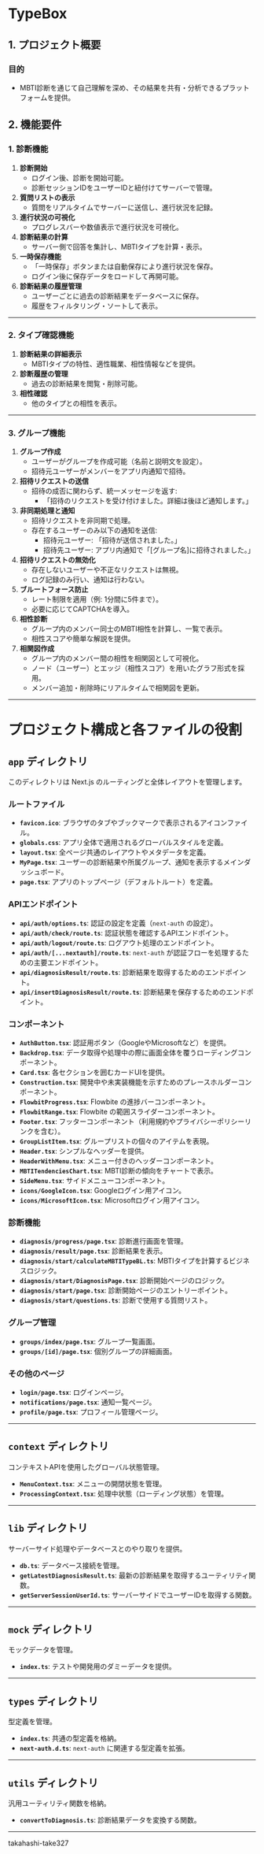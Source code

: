 # **TypeBox**

## **1. プロジェクト概要**

### **目的**

- MBTI診断を通じて自己理解を深め、その結果を共有・分析できるプラットフォームを提供。

## **2. 機能要件**

### **1. 診断機能**

1. **診断開始**
   - ログイン後、診断を開始可能。
   - 診断セッションIDをユーザーIDと紐付けてサーバーで管理。
2. **質問リストの表示**
   - 質問をリアルタイムでサーバーに送信し、進行状況を記録。
3. **進行状況の可視化**
   - プログレスバーや数値表示で進行状況を可視化。
4. **診断結果の計算**
   - サーバー側で回答を集計し、MBTIタイプを計算・表示。
5. **一時保存機能**
   - 「一時保存」ボタンまたは自動保存により進行状況を保存。
   - ログイン後に保存データをロードして再開可能。
6. **診断結果の履歴管理**
   - ユーザーごとに過去の診断結果をデータベースに保存。
   - 履歴をフィルタリング・ソートして表示。

---

### **2. タイプ確認機能**

1. **診断結果の詳細表示**
   - MBTIタイプの特性、適性職業、相性情報などを提供。
2. **診断履歴の管理**
   - 過去の診断結果を閲覧・削除可能。
3. **相性確認**
   - 他のタイプとの相性を表示。

---

### **3. グループ機能**

1. **グループ作成**
   - ユーザーがグループを作成可能（名前と説明文を設定）。
   - 招待元ユーザーがメンバーをアプリ内通知で招待。
2. **招待リクエストの送信**
   - 招待の成否に関わらず、統一メッセージを返す:
     - 「招待のリクエストを受け付けました。詳細は後ほど通知します。」
3. **非同期処理と通知**
   - 招待リクエストを非同期で処理。
   - 存在するユーザーのみ以下の通知を送信:
     - 招待元ユーザー: 「招待が送信されました。」
     - 招待先ユーザー: アプリ内通知で「[グループ名]に招待されました。」
4. **招待リクエストの無効化**
   - 存在しないユーザーや不正なリクエストは無視。
   - ログ記録のみ行い、通知は行わない。
5. **ブルートフォース防止**
   - レート制限を適用（例: 1分間に5件まで）。
   - 必要に応じてCAPTCHAを導入。
6. **相性診断**
   - グループ内のメンバー同士のMBTI相性を計算し、一覧で表示。
   - 相性スコアや簡単な解説を提供。
7. **相関図作成**
   - グループ内のメンバー間の相性を相関図として可視化。
   - ノード（ユーザー）とエッジ（相性スコア）を用いたグラフ形式を採用。
   - メンバー追加・削除時にリアルタイムで相関図を更新。

---

# プロジェクト構成と各ファイルの役割

## **`app` ディレクトリ**

このディレクトリは Next.js のルーティングと全体レイアウトを管理します。

### ルートファイル

- **`favicon.ico`**: ブラウザのタブやブックマークで表示されるアイコンファイル。
- **`globals.css`**: アプリ全体で適用されるグローバルスタイルを定義。
- **`layout.tsx`**: 全ページ共通のレイアウトやメタデータを定義。
- **`MyPage.tsx`**: ユーザーの診断結果や所属グループ、通知を表示するメインダッシュボード。
- **`page.tsx`**: アプリのトップページ（デフォルトルート）を定義。

### APIエンドポイント

- **`api/auth/options.ts`**: 認証の設定を定義（`next-auth` の設定）。
- **`api/auth/check/route.ts`**: 認証状態を確認するAPIエンドポイント。
- **`api/auth/logout/route.ts`**: ログアウト処理のエンドポイント。
- **`api/auth/[...nextauth]/route.ts`**: `next-auth` が認証フローを処理するための主要エンドポイント。
- **`api/diagnosisResult/route.ts`**: 診断結果を取得するためのエンドポイント。
- **`api/insertDiagnosisResult/route.ts`**: 診断結果を保存するためのエンドポイント。

### コンポーネント

- **`AuthButton.tsx`**: 認証用ボタン（GoogleやMicrosoftなど）を提供。
- **`Backdrop.tsx`**: データ取得や処理中の際に画面全体を覆うローディングコンポーネント。
- **`Card.tsx`**: 各セクションを囲むカードUIを提供。
- **`Construction.tsx`**: 開発中や未実装機能を示すためのプレースホルダーコンポーネント。
- **`FlowbitProgress.tsx`**: Flowbite の進捗バーコンポーネント。
- **`FlowbitRange.tsx`**: Flowbite の範囲スライダーコンポーネント。
- **`Footer.tsx`**: フッターコンポーネント（利用規約やプライバシーポリシーリンクを含む）。
- **`GroupListItem.tsx`**: グループリストの個々のアイテムを表現。
- **`Header.tsx`**: シンプルなヘッダーを提供。
- **`HeaderWithMenu.tsx`**: メニュー付きのヘッダーコンポーネント。
- **`MBTITendenciesChart.tsx`**: MBTI診断の傾向をチャートで表示。
- **`SideMenu.tsx`**: サイドメニューコンポーネント。
- **`icons/GoogleIcon.tsx`**: Googleログイン用アイコン。
- **`icons/MicrosoftIcon.tsx`**: Microsoftログイン用アイコン。

### 診断機能

- **`diagnosis/progress/page.tsx`**: 診断進行画面を管理。
- **`diagnosis/result/page.tsx`**: 診断結果を表示。
- **`diagnosis/start/calculateMBTITypeBL.ts`**: MBTIタイプを計算するビジネスロジック。
- **`diagnosis/start/DiagnosisPage.tsx`**: 診断開始ページのロジック。
- **`diagnosis/start/page.tsx`**: 診断開始ページのエントリーポイント。
- **`diagnosis/start/questions.ts`**: 診断で使用する質問リスト。

### グループ管理

- **`groups/index/page.tsx`**: グループ一覧画面。
- **`groups/[id]/page.tsx`**: 個別グループの詳細画面。

### その他のページ

- **`login/page.tsx`**: ログインページ。
- **`notifications/page.tsx`**: 通知一覧ページ。
- **`profile/page.tsx`**: プロフィール管理ページ。

---

## **`context` ディレクトリ**

コンテキストAPIを使用したグローバル状態管理。

- **`MenuContext.tsx`**: メニューの開閉状態を管理。
- **`ProcessingContext.tsx`**: 処理中状態（ローディング状態）を管理。

---

## **`lib` ディレクトリ**

サーバーサイド処理やデータベースとのやり取りを提供。

- **`db.ts`**: データベース接続を管理。
- **`getLatestDiagnosisResult.ts`**: 最新の診断結果を取得するユーティリティ関数。
- **`getServerSessionUserId.ts`**: サーバーサイドでユーザーIDを取得する関数。

---

## **`mock` ディレクトリ**

モックデータを管理。

- **`index.ts`**: テストや開発用のダミーデータを提供。

---

## **`types` ディレクトリ**

型定義を管理。

- **`index.ts`**: 共通の型定義を格納。
- **`next-auth.d.ts`**: `next-auth` に関連する型定義を拡張。

---

## **`utils` ディレクトリ**

汎用ユーティリティ関数を格納。

- **`convertToDiagnosis.ts`**: 診断結果データを変換する関数。

---

takahashi-take327
